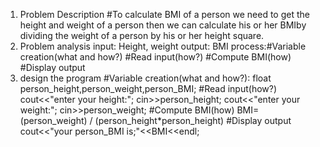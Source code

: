 1. Problem Description
   #To calculate BMI of a person we need to get the height and weight of a person then we can calculate his or her BMIby dividing the weight of a person by his or her height square.
2. Problem analysis 
input: Height, weight
output: BMI
process:#Variable creation(what and how?)
        #Read input(how?)
        #Compute BMI(how)
        #Display output
3. design the program
   #Variable creation(what and how?):
   float person_height,person_weight,person_BMI;
  #Read input(how?)
   cout<<"enter your height:";
   cin>>person_height;
   cout<<"enter your weight:";
   cin>>person_weight;
  #Compute BMI(how)
BMI= (person_weight) / (person_height*person_height)
 #Display output
cout<<"your person_BMI is;"<<BMI<<endl;

   
